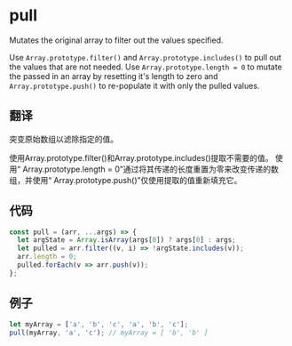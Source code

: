 # pull

Mutates the original array to filter out the values specified.

Use `Array.prototype.filter()` and `Array.prototype.includes()` to pull out the values that are not needed.
Use `Array.prototype.length = 0` to mutate the passed in an array by resetting it's length to zero and `Array.prototype.push()` to re-populate it with only the pulled values.

## 翻译

突变原始数组以滤除指定的值。

使用Array.prototype.filter()和Array.prototype.includes()提取不需要的值。
使用“ Array.prototype.length = 0”通过将其传递的长度重置为零来改变传递的数组，并使用“ Array.prototype.push()”仅使用提取的值重新填充它。

## 代码

```js
const pull = (arr, ...args) => {
  let argState = Array.isArray(args[0]) ? args[0] : args;
  let pulled = arr.filter((v, i) => !argState.includes(v));
  arr.length = 0;
  pulled.forEach(v => arr.push(v));
};
```

## 例子

```js
let myArray = ['a', 'b', 'c', 'a', 'b', 'c'];
pull(myArray, 'a', 'c'); // myArray = [ 'b', 'b' ]
```
